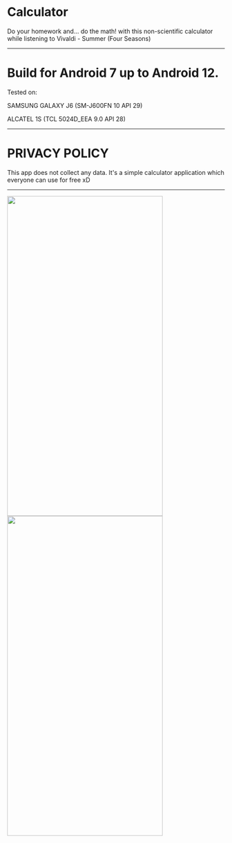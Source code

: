 # Calculator

Do your homework and... do the math! with this non-scientific calculator while listening to Vivaldi - Summer (Four Seasons)

-----------------------------------------------------------------------------------------------------------------------------

# Build for Android 7 up to Android 12.

Tested on:

SAMSUNG GALAXY J6 (SM-J600FN 10 API 29)

ALCATEL 1S (TCL 5024D_EEA 9.0 API 28)

-----------------------------------------------------------------------------------------------------------------------------

# PRIVACY POLICY

This app does not collect any data. It's a simple calculator application which everyone can use for free xD

-----------------------------------------------------------------------------------------------------------------------------

<img src="https://i.imgur.com/LnC34jA.jpg" width="360" height="740"> <img src="https://i.imgur.com/iVcquBq.png" width="360" height="740">
